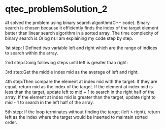 # qtec_problemSolution_2


#I solved the problem using binary search algorithm(C++ code). Binary search is chosen because it efficiently finds the index of the target element better than linear search algorithm in a sorted array. The time complexity of binary search is O(log n).I am explaining my code step by step.


1st step: I Defined two variable left and right which are the range of indices to search within the array.

2nd step:Doing following steps until left is greater than right:

3rd step:Get the middle index mid as the average of left and right.

4th step:Then compare the element at index mid with the target:
If they are equal, return mid as the index of the target.
If the element at index mid is less than the target, update left to mid + 1 to search in the right half of the array.
If the element at index mid is greater than the target, update right to mid - 1 to search in the left half of the array.


5th step: If the loop terminates without finding the target (left > right), return left as the index where the target would be inserted to maintain sorted order.

